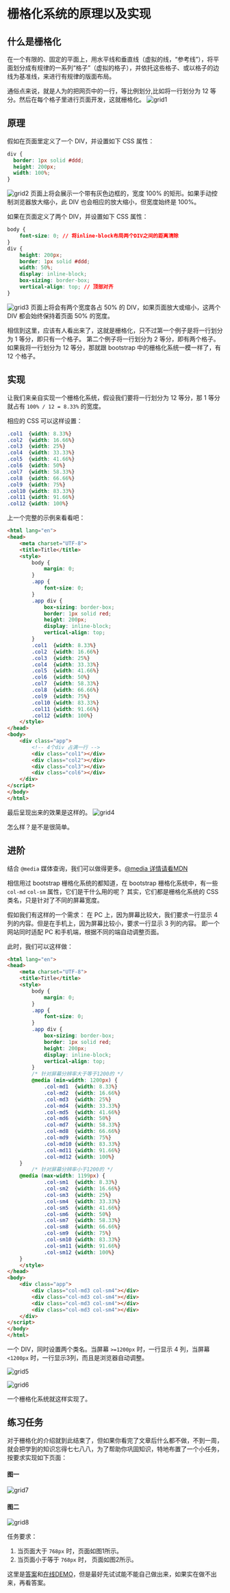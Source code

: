 # 栅格化系统的原理以及实现
## 什么是栅格化
在一个有限的、固定的平面上，用水平线和垂直线（虚拟的线，“参考线”），将平面划分成有规律的一系列“格子”（虚拟的格子），并依托这些格子、或以格子的边线为基准线，来进行有规律的版面布局。

通俗点来说，就是人为的把网页中的一行，等比例划分,比如将一行划分为 12 等分。然后在每个格子里进行页面开发，这就栅格化。
![grid1](https://github.com/woai3c/Front-end-articles/blob/master/imgs/grid1.jpg)
## 原理
假如在页面里定义了一个 DIV，并设置如下 CSS 属性：
```css
div {
  border: 1px solid #ddd;
  height: 200px;
  width: 100%;
}
```
![grid2](https://github.com/woai3c/Front-end-articles/blob/master/imgs/grid2.jpg)
页面上将会展示一个带有灰色边框的，宽度 100% 的矩形。如果手动控制浏览器放大缩小，此 DIV 也会相应的放大缩小，但宽度始终是 100%。
<br>

如果在页面定义了两个 DIV，并设置如下 CSS 属性：
```css
body {
    font-size: 0; // 将inline-block布局两个DIV之间的距离清除
}
div {
    height: 200px;
    border: 1px solid #ddd;
    width: 50%;
    display: inline-block;
    box-sizing: border-box;
    vertical-align: top; // 顶部对齐
}
```
![grid3](https://github.com/woai3c/Front-end-articles/blob/master/imgs/grid3.jpg)
页面上将会有两个宽度各占 50% 的 DIV，如果页面放大或缩小，这两个 DIV 都会始终保持着页面 50% 的宽度。

相信到这里，应该有人看出来了，这就是栅格化，只不过第一个例子是将一行划分为 1 等分，即只有一个格子。
第二个例子将一行划分为 2 等分，即有两个格子。如果我将一行划分为 12 等分，那就跟 bootstrap 中的栅格化系统一模一样了，有 12 个格子。

## 实现
让我们来亲自实现一个栅格化系统，假设我们要将一行划分为 12 等分，那 1 等分就占有 `100% / 12 = 8.33%` 的宽度。

相应的 CSS 可以这样设置：
```css
.col1  {width: 8.33%}
.col2  {width: 16.66%}
.col3  {width: 25%}
.col4  {width: 33.33%}
.col5  {width: 41.66%}
.col6  {width: 50%}
.col7  {width: 58.33%}
.col8  {width: 66.66%}
.col9  {width: 75%}
.col10 {width: 83.33%}
.col11 {width: 91.66%}
.col12 {width: 100%}
```
上一个完整的示例来看看吧：
```html
<html lang="en">
<head>
    <meta charset="UTF-8">
    <title>Title</title>
    <style>
        body {
            margin: 0;
        }
        .app {
            font-size: 0;
        }
        .app div {
            box-sizing: border-box;
            border: 1px solid red;
            height: 200px;
            display: inline-block;
            vertical-align: top;
        }
        .col1  {width: 8.33%}
        .col2  {width: 16.66%}
        .col3  {width: 25%}
        .col4  {width: 33.33%}
        .col5  {width: 41.66%}
        .col6  {width: 50%}
        .col7  {width: 58.33%}
        .col8  {width: 66.66%}
        .col9  {width: 75%}
        .col10 {width: 83.33%}
        .col11 {width: 91.66%}
        .col12 {width: 100%}
    </style>
</head>
<body>
    <div class="app">
        <!-- 4个div 占满一行 -->
        <div class="col1"></div>
        <div class="col2"></div>
        <div class="col3"></div>
        <div class="col6"></div>
    </div>
</script>
</body>
</html>
```
最后呈现出来的效果是这样的。
![grid4](https://github.com/woai3c/Front-end-articles/blob/master/imgs/grid4.jpg)

怎么样？是不是很简单。

## 进阶
结合 `@media` 媒体查询，我们可以做得更多。[@media 详情请看MDN](https://developer.mozilla.org/zh-CN/docs/Web/CSS/@media)

相信用过 bootstrap 栅格化系统的都知道，在 bootstrap 栅格化系统中，有一些 `col-md` `col-sm` 属性，它们是干什么用的呢？
其实，它们都是栅格化系统的 CSS 类名，只是针对了不同的屏幕宽度。

假如我们有这样的一个需求：
在 PC 上，因为屏幕比较大，我们要求一行显示 4 列的内容。但是在手机上，因为屏幕比较小，要求一行显示 3 列的内容。
即一个网站同时适配 PC 和手机端，根据不同的端自动调整页面。

此时，我们可以这样做：
```html
<html lang="en">
<head>
    <meta charset="UTF-8">
    <title>Title</title>
    <style>
        body {
            margin: 0;
        }
        .app {
            font-size: 0;
        }
        .app div {
            box-sizing: border-box;
            border: 1px solid red;
            height: 200px;
            display: inline-block;
            vertical-align: top;
        }
        /* 针对屏幕分辨率大于等于1200的 */
        @media (min-width: 1200px) {
            .col-md1  {width: 8.33%}
            .col-md2  {width: 16.66%}
            .col-md3  {width: 25%}
            .col-md4  {width: 33.33%}
            .col-md5  {width: 41.66%}
            .col-md6  {width: 50%}
            .col-md7  {width: 58.33%}
            .col-md8  {width: 66.66%}
            .col-md9  {width: 75%}
            .col-md10 {width: 83.33%}
            .col-md11 {width: 91.66%}
            .col-md12 {width: 100%}
	}
        /* 针对屏幕分辨率小于1200的 */
	@media (max-width: 1199px) {
            .col-sm1  {width: 8.33%}
            .col-sm2  {width: 16.66%}
            .col-sm3  {width: 25%}
            .col-sm4  {width: 33.33%}
            .col-sm5  {width: 41.66%}
            .col-sm6  {width: 50%}
            .col-sm7  {width: 58.33%}
            .col-sm8  {width: 66.66%}
            .col-sm9  {width: 75%}
            .col-sm10 {width: 83.33%}
            .col-sm11 {width: 91.66%}
            .col-sm12 {width: 100%}
	}
    </style>
</head>
<body>
    <div class="app">
        <div class="col-md3 col-sm4"></div>
        <div class="col-md3 col-sm4"></div>
        <div class="col-md3 col-sm4"></div>
        <div class="col-md3 col-sm4"></div>
    </div>
</script>
</body>
</html>
```
一个 DIV，同时设置两个类名。当屏幕 `>=1200px` 时，一行显示 4 列，当屏幕 `<1200px` 时，一行显示3列，而且是浏览器自动调整。

![grid5](https://github.com/woai3c/Front-end-articles/blob/master/imgs/grid5.jpg)

![grid6](https://github.com/woai3c/Front-end-articles/blob/master/imgs/grid6.jpg)

一个栅格化系统就这样实现了。
## 练习任务
对于栅格化的介绍就到此结束了，但如果你看完了文章后什么都不做，不到一周，就会把学到的知识忘得七七八八，为了帮助你巩固知识，特地布置了一个小任务，按要求实现如下页面：

#### 图一
![grid7](https://github.com/woai3c/Front-end-articles/blob/master/imgs/grid7.jpg)

#### 图二
![grid8](https://github.com/woai3c/Front-end-articles/blob/master/imgs/grid8.jpg)

任务要求：
1. 当页面大于 `768px` 时，页面如图1所示。
2. 当页面小于等于 `768px` 时， 页面如图2所示。

这里是[答案](https://github.com/woai3c/2016ife-task/blob/master/part1/task8.html)和[在线DEMO](http://htmlpreview.github.io/?https://github.com/woai3c/2016ife-task/blob/master/part1/task8.html)，但是最好先试试能不能自己做出来，如果实在做不出来，再看答案。


  [1]: /img/bVbqS0N
  [2]: /img/bVbqS0S
  [3]: /img/bVbqS0U
  [4]: /img/bVbqS03
  [5]: /img/bVbqS06
  [6]: /img/bVbqS07
  [7]: /img/bVbqS1h
  [8]: /img/bVbqS1C
